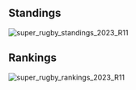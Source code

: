 ## Standings

![super_rugby_standings_2023_R11](https://user-images.githubusercontent.com/20558188/236759048-9b00f761-2518-4002-b7b0-be1f957adfb5.png)

## Rankings

![super_rugby_rankings_2023_R11](https://user-images.githubusercontent.com/20558188/236759077-d0352e8d-b896-4cc7-ae90-bb97be5d2f0f.png)
